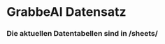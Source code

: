 











































































































# GrabbeAI Datensatz





### Die aktuellen Datentabellen sind in /sheets/


